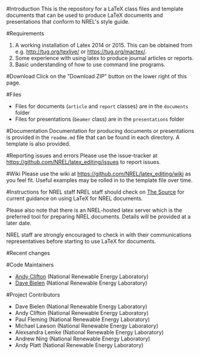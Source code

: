 #Introduction
This is the repository for a LaTeX class files and template documents that can be used to produce LaTeX documents and presentations that conform to NREL's style guide. 

#Requirements
1. A working installation of Latex 2014 or 2015. This can be obtained from e.g. http://tug.org/texlive/ or https://tug.org/mactex/.
2. Some experience with using latex to produce journal articles or reports.
3. Basic understanding of how to use command line programs.

#Download
Click on the "Download ZIP" button on the lower right of this page. 

#Files
* Files for documents (`article` and `report` classes) are in the `documents` folder
* Files for presentations (`beamer` class) are in the `presentations` folder

#Documentation
Documentation for producing documents or presentations is provided in the `readme.md` file that can be found in each directory. A template is also provided.

#Reporting issues and errors
Please use the issue-tracker at https://github.com/NREL/latex_editing/issues to report issues.

#Wiki
Please use the wiki at https://github.com/NREL/latex_editing/wiki as you feel fit. Useful examples may be rolled in to the template file over time.

#Instructions for NREL staff
NREL staff should check on [The Source](http://thesource.nrel.gov/communications/templates.html) for current guidance on using LaTeX for NREL documents.

Please also note that there is an NREL-hosted latex server which is the preferred tool for preparing NREL documents. Details will be provided at a later date. 

NREL staff are strongly encouraged to check in with their communications representatives before starting to use LaTeX for documents.

#Recent changes

#Code Maintainers
* [Andy Clifton](mailto:andrew.clifton@nrel.gov) (National Renewable Energy Laboratory)
* [Dave Bielen]() (National Renewable Energy Laboratory)

#Project Contributors
* Dave Bielen (National Renewable Energy Laboratory)
* Andy Clifton (National Renewable Energy Laboratory)
* Paul Fleming (National Renewable Energy Laboratory)
* Michael Lawson (National Renewable Energy Laboratory)
* Alexsandra Lemke (National Renewable Energy Laboratory)
* Andrew Ning (National Renewable Energy Laboratory)
* Andy Platt (National Renewable Energy Laboratory)

